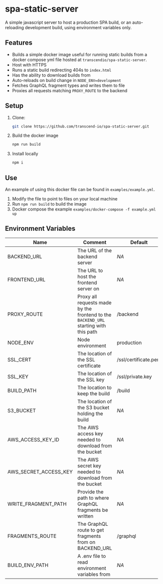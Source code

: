 # spa-static-server

A simple javascript server to host a production SPA build, or an auto-reloading development build, using environment variables only.

## Features

- Builds a simple docker image useful for running static builds from a docker compose yml file hosted at `transcendio/spa-static-server`.
- Host with HTTPS
- Runs a static build redirecting 404s to `index.html`
- Has the ability to download builds from
- Auto-reloads on build change in `NODE_ENV=development`
- Fetches GraphQL fragment types and writes them to file
- Proxies all requests matching `PROXY_ROUTE` to the backend

## Setup

1. Clone:

    ```sh
    git clone https://github.com/transcend-io/spa-static-server.git
    ```

2. Build the docker image

    ```sh
    npm run build
    ```

3. Install locally

    ```sh
    npm i
    ```

## Use

An example of using this docker file can be found in `examples/example.yml`.

1. Modify the file to point to files on your local machine
2. Run `npm run build` to build the image
3. Docker compose the example `examples/docker-compose -f example.yml up`

## Environment Variables

| Name | Comment | Default | Required |
| --- | ----------- | ----------- |-----------|
| BACKEND_URL | The URL of the backend server | *NA* | REQUIRED |
| FRONTEND_URL | The URL to host the frontend server on | *NA* | REQUIRED |
| PROXY_ROUTE | Proxy all requests made by the frontend to the `BACKEND_URL` starting with this path | /backend | REQUIRED |
| NODE_ENV | Node environment | production | OPTIONAL |
| SSL_CERT | The location of the SSL certificate | /ssl/certificate.pem | OPTIONAL |
| SSL_KEY | The location of the SSL key | /ssl/private.key | OPTIONAL |
| BUILD_PATH | The location to keep the build | /build | OPTIONAL |
| S3_BUCKET | The location of the S3 bucket holding the build | *NA* | OPTIONAL |
| AWS_ACCESS_KEY_ID | The AWS access key needed to download from the bucket | *NA* | REQUIRED if S3_BUCKET provided |
| AWS_SECRET_ACCESS_KEY | The AWS secret key needed to download from the bucket | *NA* | REQUIRED if S3_BUCKET provided |
| WRITE_FRAGMENT_PATH | Provide the path to where GraphQL fragments be written | *NA* | OPTIONAL |
| FRAGMENTS_ROUTE | The GraphQL route to get fragments from on BACKEND_URL | /graphql | OPTIONAL |
| BUILD_ENV_PATH | A .env file to read environment variables from | *NA* | OPTIONAL |
